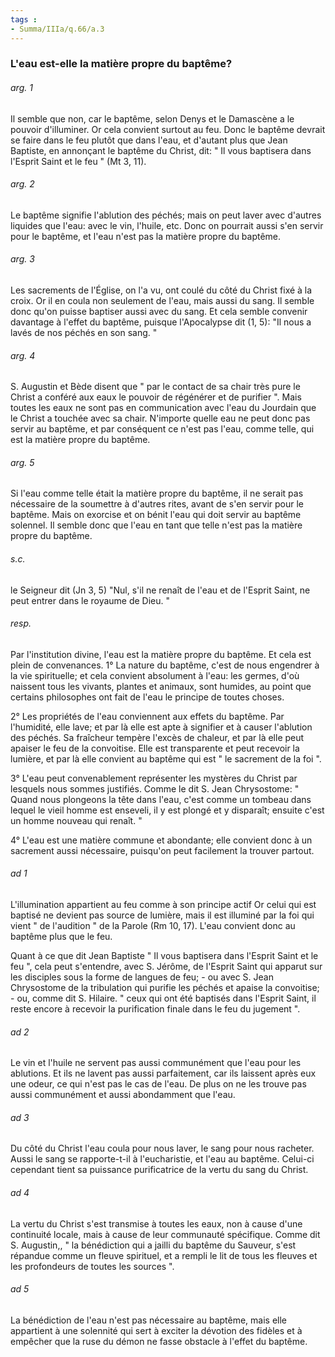 ```yaml
---
tags : 
- Summa/IIIa/q.66/a.3
---
```


### L'eau est-elle la matière propre du baptême?

###### arg. 1
Il semble que non, car le baptême, selon Denys et le Damascène a le pouvoir d'illuminer. Or cela convient surtout au feu. Donc le baptême devrait se faire dans le feu plutôt que dans l'eau, et d'autant plus que Jean Baptiste, en annonçant le baptême du Christ, dit: " Il vous baptisera dans l'Esprit Saint et le feu " (Mt 3, 11). 

###### arg. 2
Le baptême signifie l'ablution des péchés; mais on peut laver avec d'autres liquides que l'eau: avec le vin, l'huile, etc. Donc on pourrait aussi s'en servir pour le baptême, et l'eau n'est pas la matière propre du baptême. 

###### arg. 3
Les sacrements de l'Église, on l'a vu, ont coulé du côté du Christ fixé à la croix. Or il en coula non seulement de l'eau, mais aussi du sang. Il semble donc qu'on puisse baptiser aussi avec du sang. Et cela semble convenir davantage à l'effet du baptême, puisque l'Apocalypse dit (1, 5): "Il nous a lavés de nos péchés en son sang. " 

###### arg. 4
S. Augustin et Bède disent que " par le contact de sa chair très pure le Christ a conféré aux eaux le pouvoir de régénérer et de purifier ". Mais toutes les eaux ne sont pas en communication avec l'eau du Jourdain que le Christ a touchée avec sa chair. N'importe quelle eau ne peut donc pas servir au baptême, et par conséquent ce n'est pas l'eau, comme telle, qui est la matière propre du baptême. 

###### arg. 5
Si l'eau comme telle était la matière propre du baptême, il ne serait pas nécessaire de la soumettre à d'autres rites, avant de s'en servir pour le baptême. Mais on exorcise et on bénit l'eau qui doit servir au baptême solennel. Il semble donc que l'eau en tant que telle n'est pas la matière propre du baptême. 

###### s.c.
le Seigneur dit (Jn 3, 5) "Nul, s'il ne renaît de l'eau et de l'Esprit Saint, ne peut entrer dans le royaume de Dieu. " 

###### resp.
Par l'institution divine, l'eau est la matière propre du baptême. Et cela est plein de convenances. 1° La nature du baptême, c'est de nous engendrer à la vie spirituelle; et cela convient absolument à l'eau: les germes, d'où naissent tous les vivants, plantes et animaux, sont humides, au point que certains philosophes ont fait de l'eau le principe de toutes choses. 

2° Les propriétés de l'eau conviennent aux effets du baptême. Par l'humidité, elle lave; et par là elle est apte à signifier et à causer l'ablution des péchés. Sa fraîcheur tempère l'excès de chaleur, et par là elle peut apaiser le feu de la convoitise. Elle est transparente et peut recevoir la lumière, et par là elle convient au baptême qui est " le sacrement de la foi ". 

3° L'eau peut convenablement représenter les mystères du Christ par lesquels nous sommes justifiés. Comme le dit S. Jean Chrysostome: " Quand nous plongeons la tête dans l'eau, c'est comme un tombeau dans lequel le vieil homme est enseveli, il y est plongé et y disparaît; ensuite c'est un homme nouveau qui renaît. " 

4° L'eau est une matière commune et abondante; elle convient donc à un sacrement aussi nécessaire, puisqu'on peut facilement la trouver partout. 

###### ad 1
L'illumination appartient au feu comme à son principe actif Or celui qui est baptisé ne devient pas source de lumière, mais il est illuminé par la foi qui vient " de l'audition " de la Parole (Rm 10, 17). L'eau convient donc au baptême plus que le feu. 

Quant à ce que dit Jean Baptiste " Il vous baptisera dans l'Esprit Saint et le feu ", cela peut s'entendre, avec S. Jérôme, de l'Esprit Saint qui apparut sur les disciples sous la forme de langues de feu; - ou avec S. Jean Chrysostome de la tribulation qui purifie les péchés et apaise la convoitise; - ou, comme dit S. Hilaire. " ceux qui ont été baptisés dans l'Esprit Saint, il reste encore à recevoir la purification finale dans le feu du jugement ". 

###### ad 2
Le vin et l'huile ne servent pas aussi communément que l'eau pour les ablutions. Et ils ne lavent pas aussi parfaitement, car ils laissent après eux une odeur, ce qui n'est pas le cas de l'eau. De plus on ne les trouve pas aussi communément et aussi abondamment que l'eau. 

###### ad 3
Du côté du Christ l'eau coula pour nous laver, le sang pour nous racheter. Aussi le sang se rapporte-t-il à l'eucharistie, et l'eau au baptême. Celui-ci cependant tient sa puissance purificatrice de la vertu du sang du Christ. 

###### ad 4
La vertu du Christ s'est transmise à toutes les eaux, non à cause d'une continuité locale, mais à cause de leur communauté spécifique. Comme dit S. Augustin,, " la bénédiction qui a jailli du baptême du Sauveur, s'est répandue comme un fleuve spirituel, et a rempli le lit de tous les fleuves et les profondeurs de toutes les sources ". 

###### ad 5
La bénédiction de l'eau n'est pas nécessaire au baptême, mais elle appartient à une solennité qui sert à exciter la dévotion des fidèles et à empêcher que la ruse du démon ne fasse obstacle à l'effet du baptême. 

